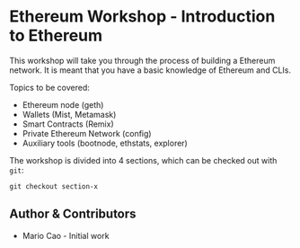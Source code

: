 # Ethereum Workshop - Introduction to Ethereum

This workshop will take you through the process of building a Ethereum network. It is meant that you have a basic knowledge of Ethereum and CLIs.

Topics to be covered:

* Ethereum node (geth)
* Wallets (Mist, Metamask)
* Smart Contracts (Remix)
* Private Ethereum Network (config)
* Auxiliary tools (bootnode, ethstats, explorer)

The workshop is divided into 4 sections, which can be checked out with `git`:

```
git checkout section-x
```

## Author & Contributors

* Mario Cao - Initial work
